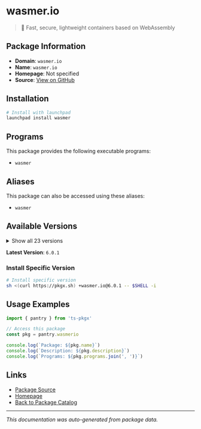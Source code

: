 # wasmer.io

> 🚀 Fast, secure, lightweight containers based on WebAssembly

## Package Information

- **Domain**: `wasmer.io`
- **Name**: `wasmer.io`
- **Homepage**: Not specified
- **Source**: [View on GitHub](https://github.com/pkgxdev/pantry/tree/main/projects/wasmer.io/package.yml)

## Installation

```bash
# Install with launchpad
launchpad install wasmer
```

## Programs

This package provides the following executable programs:

- `wasmer`

## Aliases

This package can also be accessed using these aliases:

- `wasmer`

## Available Versions

<details>
<summary>Show all 23 versions</summary>

- `6.0.1`, `6.0.0`, `5.0.4`, `5.0.3`, `5.0.2`
- `5.0.1`, `5.0.0`, `4.4.0`, `4.3.7`, `4.3.6`
- `4.3.5`, `4.3.4`, `4.3.3`, `4.3.2`, `4.3.1`
- `4.3.0`, `4.2.8`, `4.2.7`, `4.2.6`, `4.2.5`
- `4.2.4`, `4.2.3`, `4.2.2`

</details>

**Latest Version**: `6.0.1`

### Install Specific Version

```bash
# Install specific version
sh <(curl https://pkgx.sh) +wasmer.io@6.0.1 -- $SHELL -i
```

## Usage Examples

```typescript
import { pantry } from 'ts-pkgx'

// Access this package
const pkg = pantry.wasmerio

console.log(`Package: ${pkg.name}`)
console.log(`Description: ${pkg.description}`)
console.log(`Programs: ${pkg.programs.join(', ')}`)
```

## Links

- [Package Source](https://github.com/pkgxdev/pantry/tree/main/projects/wasmer.io/package.yml)
- [Homepage](#)
- [Back to Package Catalog](../package-catalog.md)

---

*This documentation was auto-generated from package data.*
